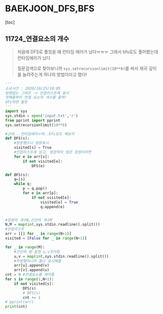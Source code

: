 # BAEKJOON_DFS,BFS

[toc]

## 11724_연결요소의 개수

> 처음에  DFS로 풀었을 떄 런타임 에러가 났다ㅠㅠㅠ 그래서 bfs로도 풀어봤는데 런타임에러가 났다
>
> 질문검색으로 찾아보니까 `sys.setrecursionlimit(10**6)`를 써서 재귀 깊이를 늘려주는게 하나의 방법이라고 했다!

```python
'''
소요시간 : 2020/10/25/10:05
방향없는 그래프 -> 인접리스트에 표시
첫째줄부터 연결 요소의 개수를 출력!
dfs하면 될듯
'''
import sys
sys.stdin = open('input.txt','r')
from pprint import pprint
sys.setrecursionlimit(10**6)

#근데...런타임에러ㅠ하..bfs로도 해보자
def DFS(s):
    #방문했으니 방문표시
    visited[s] = True
    #인접리스트에 있고, 방문하지 않은 정점이라면
    for e in arr[s]:
        if not visited[e]:
            DFS(e)

def BFS(s):
    q=[s]
    while q:
        p = q.pop()
        for e in arr[p]:
            if not visited[e]:
                visited[e] = True
                q.append(e)


#정점의 개수N,간선의 개수M
N,M = map(int,sys.stdin.readline().split())
#인접리스트
arr = [[] for _ in range(N+1)]
visited = [False for _ in range(N+1)]

for _ in range(M):
    #간선의 양 끝점 u,v주어짐
    u,v = map(int,sys.stdin.readline().split())
    #무방향이니까 둘다 표시해줌
    arr[u].append(v)
    arr[v].append(u)
cnt = 0 #연결요소를 세어줌
for s in range(1,N+1):
    if not visited[s]:
        DFS(s)
        # BFS(s)
        cnt += 1
# pprint(arr)
print(cnt)
```


